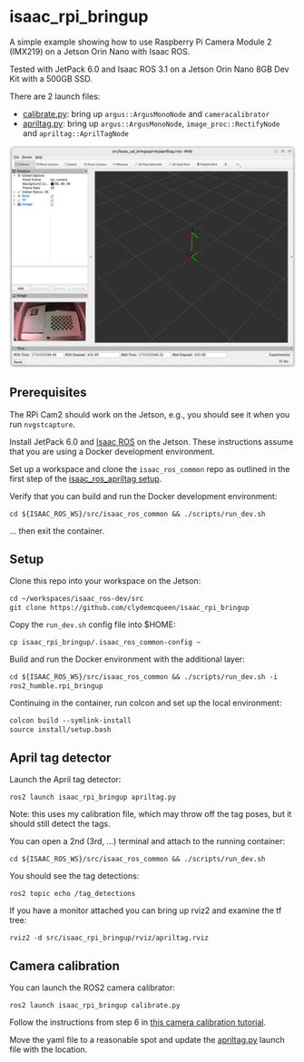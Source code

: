 # isaac_rpi_bringup

A simple example showing how to use Raspberry Pi Camera Module 2 (IMX219) on a Jetson Orin Nano with Isaac ROS. 

Tested with JetPack 6.0 and Isaac ROS 3.1 on a Jetson Orin Nano 8GB Dev Kit with a 500GB SSD.

There are 2 launch files:
* [calibrate.py](launch/calibrate.py): bring up `argus::ArgusMonoNode` and `cameracalibrator`
* [apriltag.py](launch/apriltag.py): bring up `argus::ArgusMonoNode`, `image_proc::RectifyNode` and `apriltag::AprilTagNode`

![rviz.png](img/rviz.png)

## Prerequisites

The RPi Cam2 should work on the Jetson, e.g., you should see it when you run `nvgstcapture`.

Install JetPack 6.0 and [Isaac ROS](https://nvidia-isaac-ros.github.io/getting_started/index.html) on the Jetson.
These instructions assume that you are using a Docker development environment.

Set up a workspace and clone the `isaac_ros_common` repo as outlined in the first step of the
[isaac_ros_apriltag setup](https://nvidia-isaac-ros.github.io/repositories_and_packages/isaac_ros_apriltag/isaac_ros_apriltag/index.html).

Verify that you can build and run the Docker development environment:
~~~
cd ${ISAAC_ROS_WS}/src/isaac_ros_common && ./scripts/run_dev.sh
~~~
... then exit the container.

## Setup

Clone this repo into your workspace on the Jetson:
~~~
cd ~/workspaces/isaac_ros-dev/src
git clone https://github.com/clydemcqueen/isaac_rpi_bringup
~~~

Copy the `run_dev.sh` config file into $HOME:
~~~
cp isaac_rpi_bringup/.isaac_ros_common-config ~
~~~

Build and run the Docker environment with the additional layer:
~~~
cd ${ISAAC_ROS_WS}/src/isaac_ros_common && ./scripts/run_dev.sh -i ros2_humble.rpi_bringup
~~~

Continuing in the container, run colcon and set up the local environment:
~~~
colcon build --symlink-install
source install/setup.bash
~~~

## April tag detector

Launch the April tag detector:
~~~
ros2 launch isaac_rpi_bringup apriltag.py
~~~

Note: this uses my calibration file, which may throw off the tag poses, but it should still detect the tags.

You can open a 2nd (3rd, ...) terminal and attach to the running container:
~~~
cd ${ISAAC_ROS_WS}/src/isaac_ros_common && ./scripts/run_dev.sh
~~~

You should see the tag detections:
~~~
ros2 topic echo /tag_detections
~~~

If you have a monitor attached you can bring up rviz2 and examine the tf tree:
~~~
rviz2 -d src/isaac_rpi_bringup/rviz/apriltag.rviz
~~~

## Camera calibration

You can launch the ROS2 camera calibrator:
~~~
ros2 launch isaac_rpi_bringup calibrate.py
~~~

Follow the instructions from step 6 in [this camera calibration tutorial](https://docs.nav2.org/tutorials/docs/camera_calibration.html).

Move the yaml file to a reasonable spot and update the [apriltag.py](launch/apriltag.py) launch file with the location.